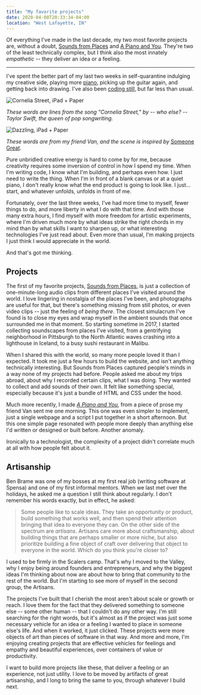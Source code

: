 ```yaml
---
title: "My favorite projects"
date: 2020-04-08T20:33:34-04:00
location: "West Lafayette, IN"
---
```


Of everything I've made in the last decade, my two most favorite projects are, without a doubt, [Sounds from Places](https://soundsfromplaces.surge.sh) and [A Piano and You](/you/). They're two of the least technically complex, but I think also the most innately _empathetic_ -- they deliver an idea or a feeling.

---

I've spent the better part of my last two weeks in self-quarantine indulging my creative side, playing more [piano](https://music.apple.com/us/album/memory-palace/1492658535), picking up the guitar again, and getting back into drawing. I've also been [coding still](/posts/mira), but far less than usual.

![Cornelia Street, iPad + Paper](/img/cornelia-street.jpg)

_These words are lines from the song "Cornelia Street," by -- who else? -- Taylor Swift, the queen of pop songwriting._

![Dazzling, iPad + Paper](/img/dazzling.jpg)

_These words are from my friend Van, and the scene is inspired by_ [Someone Great](https://en.wikipedia.org/wiki/Someone_Great_(film)).

Pure unbridled creative energy is hard to come by for me, because creativity requires some inversion of control in how I spend my time. When I'm writing code, I know what I'm building, and perhaps even how. I just need to write the thing. When I'm in front of a blank canvas or at a quiet piano, I don't really know what the end product is going to look like. I just... start, and whatever unfolds, unfolds in front of me.

Fortunately, over the last three weeks, I've had more time to myself, fewer things to do, and more liberty in what I do with that time. And with those many extra hours, I find myself with more freedom for artistic experiments, where I'm driven much more by what ideas strike the right chords in my mind than by what skills I want to sharpen up, or what interesting technologies I've just read about. Even more than usual, I'm making projects I just think I would appreciate in the world.

And that's got me thinking.

## Projects

The first of my favorite projects, [Sounds from Places](https://soundsfromplaces.surge.sh), is just a collection of one-minute-long audio clips from different places I've visited around the world. I love lingering in nostalgia of the places I've been, and photographs are useful for that, but there's something missing from still photos, or even video clips -- just the feeling of _being there_. The closest simulacrum I've found is to close my eyes and wrap myself in the ambient sounds that once surrounded me in that moment. So starting sometime in 2017, I started collecting soundscapes from places I've visited, from a gentrifying neighborhood in Pittsburgh to the North Atlantic waves crashing into a lighthouse in Iceland, to a busy sushi restaurant in Malibu.

When I shared this with the world, so many more people loved it than I expected. It took me just a few hours to build the website, and isn't anything technically interesting. But Sounds from Places captured people's minds in a way none of my projects had before. People asked me about my trips abroad, about why I recorded certain clips, what I was doing. They wanted to collect and add sounds of their own. It felt like something special, especially because it's just a bundle of HTML and CSS under the hood.

Much more recently, I made _[A Piano and You](/you/)_, from a piece of prose my friend Van sent me one morning. This one was even simpler to implement, just a single webpage and a script I put together in a short afternoon. But this one simple page resonated with people more deeply than anything else I'd written or designed or built before. Another anomaly.

Ironically to a technologist, the complexity of a project didn't correlate much at all with how people felt about it.

## Artisanship

Ben Brame was one of my bosses at my first real job (writing software at Spensa) and one of my first informal mentors. When we last met over the holidays, he asked me a question I still think about regularly. I don't remember his words exactly, but in effect, he asked:

>Some people like to scale ideas. They take an opportunity or product, build something that works well, and then spend their attention bringing that idea to everyone they can. On the other side of the spectrum are _artisans_. Artisans care more about craftsmanship, about building things that are perhaps smaller or more niche, but also prioritize building a fine object of craft over delivering that object to everyone in the world. Which do you think you're closer to?

I used to be firmly in the Scalers camp. That's why I moved to the Valley, why I enjoy being around founders and entrepreneurs, and why the biggest ideas I'm thinking about now are about how to bring that community to the rest of the world. But I'm starting to see more of myself in the second group, the Artisans.

The projects I've built that I cherish the most aren't about scale or growth or reach. I love them for the fact that they delivered something to someone else -- some other human -- that I couldn't do any other way. I'm still searching for the right words, but it's almost as if the project was just some necessary vehicle for an idea or a feeling I wanted to place in someone else's life. And when it worked, it just clicked. These projects were more objects of art than pieces of software in that way. And more and more, I'm enjoying creating projects that are effective vehicles for feelings and empathy and beautiful experiences, over containers of value or productivity.

I want to build more projects like these, that deliver a feeling or an experience, not just utility. I love to be moved by artifacts of great artisanship, and I long to bring the same to you, through whatever I build next.
